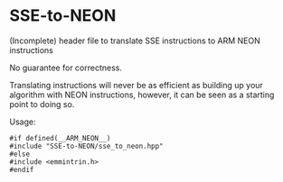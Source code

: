 SSE-to-NEON
===========

(Incomplete) header file to translate SSE instructions to ARM NEON instructions

No guarantee for correctness.

Translating instructions will never be as efficient as building up your algorithm with NEON instructions, however, it can be seen as a starting point to doing so.

Usage:

	#if defined(__ARM_NEON__)
	#include "SSE-to-NEON/sse_to_neon.hpp"
	#else
	#include <emmintrin.h>
	#endif
